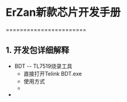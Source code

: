 # ErZan新款芯片开发手册
=======================
## 1. 开发包详细解释  
+ BDT -- TL7519烧录工具
  + 直接打开Telink BDT.exe
  + 使用方式
   +  
+ 
